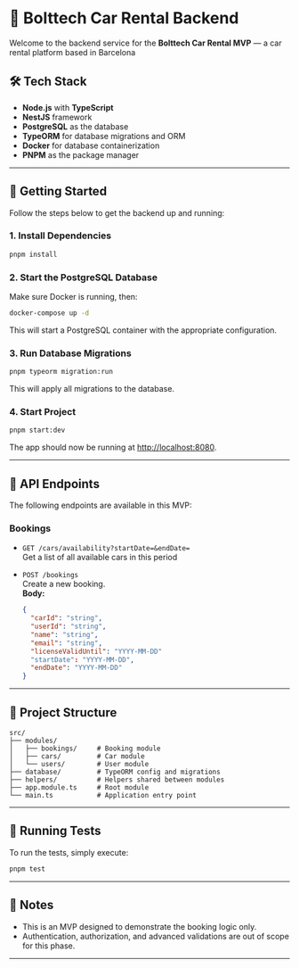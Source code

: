 # 🚗 Bolttech Car Rental Backend

Welcome to the backend service for the **Bolttech Car Rental MVP** — a car rental platform based in Barcelona

## 🛠 Tech Stack

- **Node.js** with **TypeScript**
- **NestJS** framework
- **PostgreSQL** as the database
- **TypeORM** for database migrations and ORM
- **Docker** for database containerization
- **PNPM** as the package manager

---

## 🚀 Getting Started

Follow the steps below to get the backend up and running:

### 1. Install Dependencies

```bash
pnpm install
```

### 2. Start the PostgreSQL Database

Make sure Docker is running, then:

```bash
docker-compose up -d
```

This will start a PostgreSQL container with the appropriate configuration.

### 3. Run Database Migrations

```bash
pnpm typeorm migration:run
```

This will apply all migrations to the database.

### 4. Start Project

```bash
pnpm start:dev
```

The app should now be running at [http://localhost:8080](http://localhost:8080).

---

## 📡 API Endpoints

The following endpoints are available in this MVP:

### Bookings

- `GET /cars/availability?startDate=&endDate=`  
  Get a list of all available cars in this period

- `POST /bookings`  
  Create a new booking.  
  **Body:**
  ```json
  {
    "carId": "string",
    "userId": "string",
    "name": "string",
    "email": "string",
    "licenseValidUntil": "YYYY-MM-DD"
    "startDate": "YYYY-MM-DD",
    "endDate": "YYYY-MM-DD"
  }
  ```

---

## 📁 Project Structure

```
src/
├── modules/
│   ├── bookings/     # Booking module
│   ├── cars/         # Car module
│   └── users/        # User module
├── database/         # TypeORM config and migrations
├── helpers/          # Helpers shared between modules
├── app.module.ts     # Root module
└── main.ts           # Application entry point
```

---

## 🧪 Running Tests

To run the tests, simply execute:

```bash
pnpm test
```

---

## 🧠 Notes

- This is an MVP designed to demonstrate the booking logic only.
- Authentication, authorization, and advanced validations are out of scope for this phase.

---
